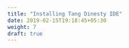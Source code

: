 ```yaml
---
title: "Installing Tang Dinesty IDE"
date: 2019-02-15T19:18:45+05:30
weight: 7
draft: true
---
```


